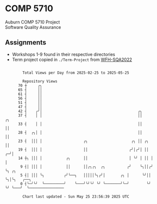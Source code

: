 # COMP 5710
Auburn COMP 5710 Project  
Software Quality Assurance

## Assignments
- Workshops 1-9 found in their respective directories
- Term project copied in `./Term-Project` from [WFH-SQA2022](https://github.com/wumphlett/WFH-SQA2022-AUBURN)

```

        Total Views per Day from 2025-02-25 to 2025-05-25

        Repository Views
      70 ┼     ╭╮
      65 ┤     ││
      61 ┤     ││
      56 ┤     ││
      51 ┤     ││
      47 ┤     ││
      42 ┤    ╭╯│                                            ╭╮
      37 ┤    │ │                                            ││      ╭╮
      33 ┤    │ │                                            ││      ││
      28 ┤  ╭╮│ │                                            ││      ││
      23 ┤  │││ │                   ╭╮                    ╭╮ ││ ╭╮   ││
      19 ┤  │││ │                   ││                   ╭╯│╭╯│ ││ ╭─╯│
      14 ┼╮ │││ │           ╭╮      ││                   │ ╰╯ │ ││ │  │
       9 ┤│ │││ │           ││      ││╭╮╭╮  ╭╮          ╭╯    ╰╮││╭╯  ╰╮ ╭╮
       5 ┤│ │││ ╰╮         ╭╯╰──╮   │││││╰╮╭╯│       ╭╮ │      ╰╯││    ╰╮│╰╮   ╭──╮
       0 ┤╰─╯╰╯  ╰─────────╯    ╰───╯╰╯╰╯ ╰╯ ╰───────╯╰─╯        ╰╯     ╰╯ ╰───╯  ╰────────────────

        Chart last updated - Sun May 25 23:56:39 2025 UTC
        
```
